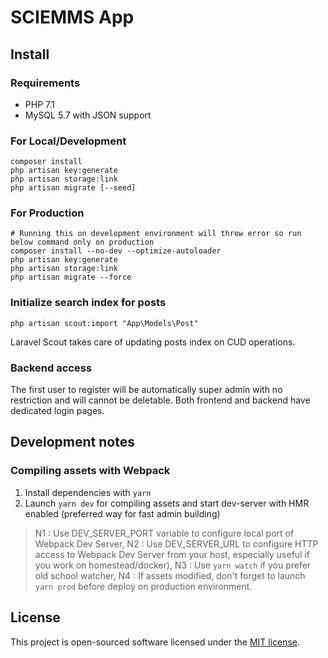 # SCIEMMS App

## Install

### Requirements

* PHP 7.1
* MySQL 5.7 with JSON support

### For Local/Development

```shell
composer install
php artisan key:generate
php artisan storage:link
php artisan migrate [--seed]
```

### For Production

```shell
# Running this on development environment will throw error so run below command only on production
composer install --no-dev --optimize-autoloader
php artisan key:generate
php artisan storage:link
php artisan migrate --force
```

### Initialize search index for posts

```shell
php artisan scout:import "App\Models\Post"
```

Laravel Scout takes care of updating posts index on CUD operations.

### Backend access

The first user to register will be automatically super admin with no restriction and will cannot be deletable.
Both frontend and backend have dedicated login pages.

## Development notes

### Compiling assets with Webpack

1. Install dependencies with `yarn`
2. Launch `yarn dev` for compiling assets and start dev-server with HMR enabled (preferred way for fast admin building)

> N1 : Use DEV_SERVER_PORT variable to configure local port of Webpack Dev Server,
> N2 : Use DEV_SERVER_URL to configure HTTP access to Webpack Dev Server from your host, especially useful if you work on homestead/docker),
> N3 : Use `yarn watch` if you prefer old school watcher,
> N4 : If assets modified, don't forget to launch `yarn prod` before deploy on production environment.

## License

This project is open-sourced software licensed under the [MIT license](https://adr1enbe4udou1n.mit-license.org).
